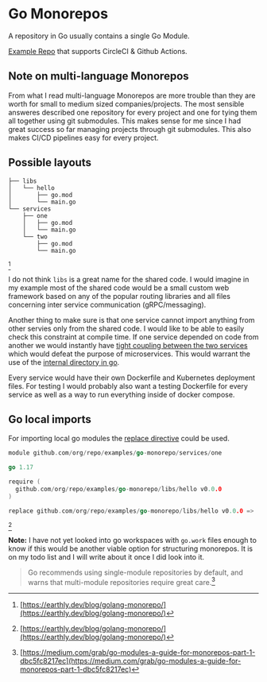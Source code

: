 # Go Monorepos

A repository in Go usually contains a single Go Module.

[Example Repo](https://github.com/flowerinthenight/golang-monorepo) that supports CircleCI & Github Actions.

## Note on multi-language Monorepos

From what I read multi-language Monorepos are more trouble than they are worth for small to medium sized companies/projects. The most sensible answeres described one repository for every project and one for tying them all together using git submodules. This makes sense for me since I had great success so far managing projects through git submodules. This also makes CI/CD pipelines easy for every project.

## Possible layouts

```
├── libs
│   └── hello
│       ├── go.mod
│       └── main.go
└── services
    ├── one
    │   ├── go.mod
    │   └── main.go
    └── two
        ├── go.mod
        └── main.go
```

[^src1]

I do not think `libs` is a great name for the shared code. I would imagine in my example most of the shared code would be a small custom web framework based on any of the popular routing libraries and all files concerning inter service communication (gRPC/messaging).

Another thing to make sure is that one service cannot import anything from other servies only from the shared code. I would like to be able to easily check this constraint at compile time. If one service depended on code from another we would instantly have [tight coupling between the two services](https://chrisrichardson.net/post/microservices/2020/12/14/designing-loosely-coupled-services.html) which would defeat the purpose of microservices. This would warrant the use of the [internal directory in go](https://go.dev/doc/go1.4#internalpackages).

Every service would have their own Dockerfile and Kubernetes deployment files. For testing I would probably also want a testing Dockerfile for every service as well as a way to run everything inside of docker compose.

## Go local imports

For importing local go modules the [replace directive](https://go.dev/ref/mod?id=go-work-file-replace#go-mod-file-replace) could be used.

```go
module github.com/org/repo/examples/go-monorepo/services/one

go 1.17

require (
  github.com/org/repo/examples/go-monorepo/libs/hello v0.0.0
)

replace github.com/org/repo/examples/go-monorepo/libs/hello v0.0.0 => ../../libs/hello
```
[^src1]

**Note:** I have not yet looked into go workspaces with `go.work` files enough to know if this would be another viable option for structuring monorepos. It is on my todo list and I will write about it once I did look into it.

> Go recommends using single-module repositories by default, and warns that multi-module repositories require great care.[^src2]

[^src1]: [https://earthly.dev/blog/golang-monorepo/](https://earthly.dev/blog/golang-monorepo/)
[^src2]: [https://medium.com/grab/go-modules-a-guide-for-monorepos-part-1-dbc5fc8217ec](https://medium.com/grab/go-modules-a-guide-for-monorepos-part-1-dbc5fc8217ec)
